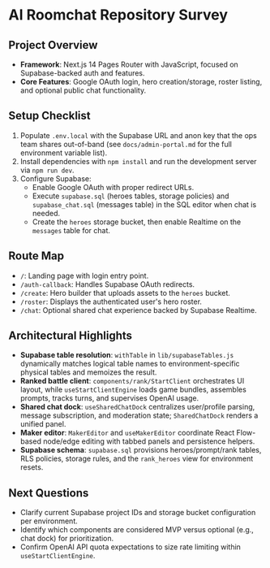 # AI Roomchat Repository Survey

## Project Overview
- **Framework**: Next.js 14 Pages Router with JavaScript, focused on Supabase-backed auth and features.
- **Core Features**: Google OAuth login, hero creation/storage, roster listing, and optional public chat functionality.

## Setup Checklist
1. Populate `.env.local` with the Supabase URL and anon key that the ops team shares out-of-band (see `docs/admin-portal.md` for the full environment variable list).
2. Install dependencies with `npm install` and run the development server via `npm run dev`.
3. Configure Supabase:
   - Enable Google OAuth with proper redirect URLs.
   - Execute `supabase.sql` (heroes tables, storage policies) and `supabase_chat.sql` (messages table) in the SQL editor when chat is needed.
   - Create the `heroes` storage bucket, then enable Realtime on the `messages` table for chat.

## Route Map
- `/`: Landing page with login entry point.
- `/auth-callback`: Handles Supabase OAuth redirects.
- `/create`: Hero builder that uploads assets to the `heroes` bucket.
- `/roster`: Displays the authenticated user's hero roster.
- `/chat`: Optional shared chat experience backed by Supabase Realtime.

## Architectural Highlights
- **Supabase table resolution**: `withTable` in `lib/supabaseTables.js` dynamically matches logical table names to environment-specific physical tables and memoizes the result.
- **Ranked battle client**: `components/rank/StartClient` orchestrates UI layout, while `useStartClientEngine` loads game bundles, assembles prompts, tracks turns, and supervises OpenAI usage.
- **Shared chat dock**: `useSharedChatDock` centralizes user/profile parsing, message subscription, and moderation state; `SharedChatDock` renders a unified panel.
- **Maker editor**: `MakerEditor` and `useMakerEditor` coordinate React Flow-based node/edge editing with tabbed panels and persistence helpers.
- **Supabase schema**: `supabase.sql` provisions heroes/prompt/rank tables, RLS policies, storage rules, and the `rank_heroes` view for environment resets.

## Next Questions
- Clarify current Supabase project IDs and storage bucket configuration per environment.
- Identify which components are considered MVP versus optional (e.g., chat dock) for prioritization.
- Confirm OpenAI API quota expectations to size rate limiting within `useStartClientEngine`.

